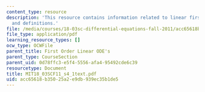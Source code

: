 ```yaml
---
content_type: resource
description: 'This resource contains information related to linear first ODE''s: examples
  and definitions.'
file: /media/courses/18-03sc-differential-equations-fall-2011/acc65618b35025a2e9db939ec35b1de5_MIT18_03SCF11_s4_1text.pdf
file_type: application/pdf
learning_resource_types: []
ocw_type: OCWFile
parent_title: First Order Linear ODE's
parent_type: CourseSection
parent_uid: 0d78ffc3-e5f4-5556-afa4-95492cde6c39
resourcetype: Document
title: MIT18_03SCF11_s4_1text.pdf
uid: acc65618-b350-25a2-e9db-939ec35b1de5
---
```

